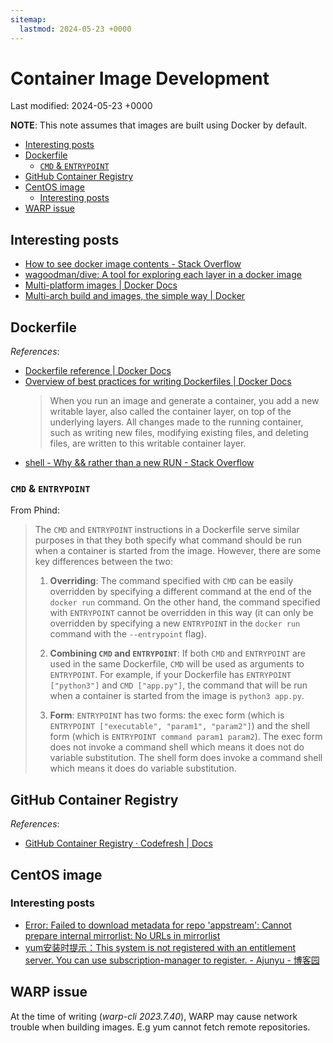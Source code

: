 ```yaml
---
sitemap:
  lastmod: 2024-05-23 +0000
---
```


# Container Image Development

Last modified: 2024-05-23 +0000

**NOTE**: This note assumes that images are built using Docker by default.

- [Interesting posts](#interesting-posts)
- [Dockerfile](#dockerfile)
  - [`CMD` \& `ENTRYPOINT`](#cmd--entrypoint)
- [GitHub Container Registry](#github-container-registry)
- [CentOS image](#centos-image)
  - [Interesting posts](#interesting-posts-1)
- [WARP issue](#warp-issue)

## Interesting posts

- [How to see docker image contents - Stack Overflow](https://stackoverflow.com/questions/44769315/how-to-see-docker-image-contents)
- [wagoodman/dive: A tool for exploring each layer in a docker image](https://github.com/wagoodman/dive)
- [Multi-platform images \| Docker Docs](https://docs.docker.com/build/building/multi-platform/)
- [Multi-arch build and images, the simple way \| Docker](https://www.docker.com/blog/multi-arch-build-and-images-the-simple-way/)

## Dockerfile

*References*:

- [Dockerfile reference \| Docker Docs](https://docs.docker.com/engine/reference/builder/)
- [Overview of best practices for writing Dockerfiles \| Docker Docs](https://docs.docker.com/develop/develop-images/dockerfile_best-practices/)
  > When you run an image and generate a container, you add a new writable layer, also called the container layer, on top of the underlying layers. All changes made to the running container, such as writing new files, modifying existing files, and deleting files, are written to this writable container layer.
- [shell - Why && rather than a new RUN - Stack Overflow](https://stackoverflow.com/questions/47051993/why-rather-than-a-new-run)

### `CMD` & `ENTRYPOINT`

From Phind:

> The `CMD` and `ENTRYPOINT` instructions in a Dockerfile serve similar purposes in that they both specify what command should be run when a container is started from the image. However, there are some key differences between the two:
>
> 1. **Overriding**: The command specified with `CMD` can be easily overridden by specifying a different command at the end of the `docker run` command. On the other hand, the command specified with `ENTRYPOINT` cannot be overridden in this way (it can only be overridden by specifying a new `ENTRYPOINT` in the `docker run` command with the `--entrypoint` flag).
>
> 2. **Combining `CMD` and `ENTRYPOINT`**: If both `CMD` and `ENTRYPOINT` are used in the same Dockerfile, `CMD` will be used as arguments to `ENTRYPOINT`. For example, if your Dockerfile has `ENTRYPOINT ["python3"]` and `CMD ["app.py"]`, the command that will be run when a container is started from the image is `python3 app.py`.
>
> 3. **Form**: `ENTRYPOINT` has two forms: the exec form (which is `ENTRYPOINT ["executable", "param1", "param2"]`) and the shell form (which is `ENTRYPOINT command param1 param2`). The exec form does not invoke a command shell which means it does not do variable substitution. The shell form does invoke a command shell which means it does do variable substitution.

## GitHub Container Registry

*References*:

- [GitHub Container Registry · Codefresh \| Docs](https://codefresh.io/docs/docs/integrations/docker-registries/github-container-registry/)

## CentOS image

### Interesting posts

- [Error: Failed to download metadata for repo 'appstream': Cannot prepare internal mirrorlist: No URLs in mirrorlist](https://stackoverflow.com/questions/70963985/error-failed-to-download-metadata-for-repo-appstream-cannot-prepare-internal)
- [yum安装时提示：This system is not registered with an entitlement server. You can use subscription-manager to register. - Ajunyu - 博客园](https://www.cnblogs.com/ajunyu/p/13297449.html)

## WARP issue

At the time of writing (*warp-cli 2023.7.40*), WARP may cause network trouble when building images. E.g yum cannot fetch remote repositories.
